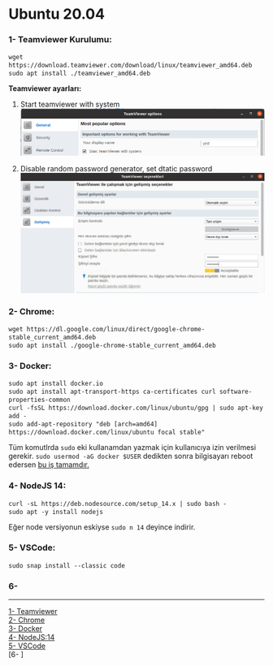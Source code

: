 # **Ubuntu 20.04**

### 1- Teamviewer Kurulumu:  
```
wget https://download.teamviewer.com/download/linux/teamviewer_amd64.deb
sudo apt install ./teamviewer_amd64.deb
```
**Teamviewer ayarları:** 
1. Start teamviewer with system
    ![Start with system](https://github.com/yunusemre002/Papers/blob/main/photos/teamviewer_start_with_system.png?raw=true)  
      
3. Disable random password generator, set dtatic password
    ![Start with system](https://github.com/yunusemre002/Papers/blob/main/photos/teamviewer_set_static_password.png?raw=true)  

### 2- Chrome:
```
wget https://dl.google.com/linux/direct/google-chrome-stable_current_amd64.deb  
sudo apt install ./google-chrome-stable_current_amd64.deb  
```

### 3- Docker:
```
sudo apt install docker.io
sudo apt install apt-transport-https ca-certificates curl software-properties-common
curl -fsSL https://download.docker.com/linux/ubuntu/gpg | sudo apt-key add -
sudo add-apt-repository "deb [arch=amd64] https://download.docker.com/linux/ubuntu focal stable"
```
Tüm komutlrda `sudo` eki kullanamdan yazmak için kullanıcıya izin verilmesi gerekir. `sudo usermod -aG docker $USER` dedikten sonra bilgisayarı reboot edersen [bu iş tamamdır.](https://docs.docker.com/engine/install/linux-postinstall/)


### 4- NodeJS 14:
```
curl -sL https://deb.nodesource.com/setup_14.x | sudo bash -
sudo apt -y install nodejs
```
Eğer node versiyonun eskiyse `sudo n 14` deyince indirir.

### 5- VSCode:
```
sudo snap install --classic code
```
    
### 6- 






---------------------------------------------------------------------------------
[1- Teamviewer](https://linuxize.com/post/how-to-install-teamviewer-on-ubuntu-18-04/)  
[2- Chrome](https://linuxize.com/post/how-to-install-google-chrome-web-browser-on-ubuntu-18-04/)    
[3- Docker](https://unix.stackexchange.com/questions/363048/unable-to-locate-package-docker-ce-on-a-64bit-ubuntu)  
[4- NodeJS:14](https://computingforgeeks.com/install-node-js-14-on-ubuntu-debian-linux/)  
[5- VSCode](https://linuxize.com/post/how-to-install-visual-studio-code-on-ubuntu-20-04/)  
[6- ]
